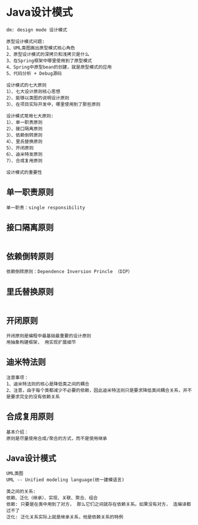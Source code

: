 # Java设计模式
```
dm: design mode 设计模式

原型设计模式问题:
1、UML类图画出原型模式核心角色
2、原型设计模式的深拷贝和浅拷贝是什么
3、在Spring框架中哪里使用到了原型模式
4、Spring中原型bean的创建，就是原型模式的应用
5、代码分析 + Debug源码

设计模式的七大原则
1）、七大设计原则核心思想
2）、能够以类图的说明设计原则
3）、在项目实际开发中，哪里使用到了那些原则

设计模式常用七大原则:
1）、单一职责原则
2）、接口隔离原则
3）、依赖倒转原则
4）、里氏替换原则
5）、开闭原则
6）、迪米特发原则
7）、合成复用原则

设计模式的重要性

```
## 单一职责原则
```
单一职责：single responsibility

```

## 接口隔离原则
```

```

## 依赖倒转原则
```
依赖倒转原则：Dependence Inversion Princle （DIP）
```

## 里氏替换原则
```

```

## 开闭原则
```
开闭原则是编程中最基础最重要的设计原则
用抽象构建框架， 用实现扩展细节
```

## 迪米特法则
```text
注意事项：
1、迪米特法则的核心是降低类之间的耦合
2、注意，由于每个类都减少不必要的依赖，因此迪米特法则只是要求降低类间耦合关系，并不是要求完全的没有依赖关系

```

## 合成复用原则
```text
基本介绍：
原则是尽量使用合成/聚合的方式，而不是使用继承

```

## Java设计模式
```text
UML类图
UML -- Unified modeling language(统一建模语言)

类之间的关系:
依赖、泛化（继承）、实现、关联、聚合、组合
依赖: 只要是在类中用到了对方， 那么它们之间就存在依赖关系。如果没有对方， 连编译都过不了
泛化: 泛化关系实际上就是继承关系，他是依赖关系的特例




```
